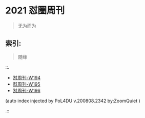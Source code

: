 # 2021 怼圈周刊
> 无为而为

## 索引:
> 随缘

::.

- [ 怼周刊-W194](194w.md)
- [ 怼周刊-W195](195w.md)
- [ 怼周刊-W196](196w.md)

(auto index injected by 
PoL4DU v.200808.2342 by:ZoomQuiet
)

.::


